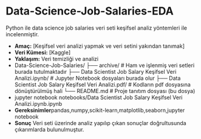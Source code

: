 # Data-Science-Job-Salaries-EDA
 Python ile data science job salaries veri seti keşifsel analiz yöntemleri ile incelenmiştir.
- **Amaç:** [Keşifsel veri analizi yapmak ve veri setini yakından tanımak]
- **Veri Kümesi:** [Kaggle]
- **Yaklaşım:** Veri temizliği ve analizi
- Data-Science-Job-Salaries/
├── archive/            # Ham ve işlenmiş veri setleri burada tutulmaktadır
├── Data Scientist Job Salary Keşifsel Veri Analizi.ipynb/          # Jupyter Notebook dosyaları burada olur
├── Data Scientist Job Salary Keşifsel Veri Analizi.pdf/            # Kodların pdf dosyasına dönüştürülmüş hali
└── README.md           # Proje tanıtım dosyası (bu dosya)
- jupyter notebook notebooks/Data Scientist Job Salary Keşifsel Veri Analizi.ipynb.ipynb
- **Gereksinimler**pandas,numpy,scikit-learn,matplotlib,seaborn,jupyter notebook
- **Sonuç** Veri seti üzerinde analiz yapılıp çıkan sonuçlar doğrultusunda çıkarımlarda bulunulmuştur.
